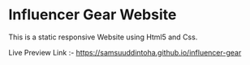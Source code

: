 # Influencer Gear Website

This is a static responsive Website using Html5 and Css.

Live Preview Link :- https://samsuuddintoha.github.io/influencer-gear
